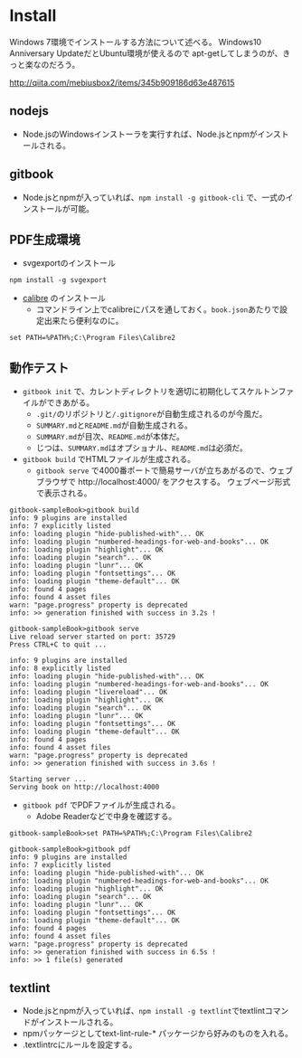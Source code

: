 # Install

Windows 7環境でインストールする方法について述べる。
Windows10 Anniversary UpdateだとUbuntu環境が使えるので
apt-getしてしまうのが、きっと楽なのだろう。

http://qiita.com/mebiusbox2/items/345b909186d63e487615

## nodejs

* Node.jsのWindowsインストーラを実行すれば、Node.jsとnpmがインストールされる。

## gitbook

* Node.jsとnpmが入っていれば、`npm install -g gitbook-cli` で、一式のインストールが可能。

## PDF生成環境

* svgexportのインストール
```
npm install -g svgexport
```
* [calibre](https://calibre-ebook.com/) のインストール
  + コマンドライン上でcalibreにパスを通しておく。`book.json`あたりで設定出来たら便利なのに。
```
set PATH=%PATH%;C:\Program Files\Calibre2
```

## 動作テスト

* `gitbook init` で、カレントディレクトリを適切に初期化してスケルトンファイルができあがる。
  + `.git/`のリポジトリと`/.gitignore`が自動生成されるのが今風だ。
  + `SUMMARY.md`と`README.md`が自動生成される。
  + `SUMMARY.md`が目次、`README.md`が本体だ。
  + じつは、`SUMMARY.md`はオプショナル、`README.md`は必須だ。
* `gitbook build` でHTMLファイルが生成される。
  + `gitbook serve` で4000番ポートで簡易サーバが立ちあがるので、ウェブブラウザで http://localhost:4000/ をアクセスする。
    ウェブページ形式で表示される。

```
gitbook-sampleBook>gitbook build
info: 9 plugins are installed
info: 7 explicitly listed
info: loading plugin "hide-published-with"... OK
info: loading plugin "numbered-headings-for-web-and-books"... OK
info: loading plugin "highlight"... OK
info: loading plugin "search"... OK
info: loading plugin "lunr"... OK
info: loading plugin "fontsettings"... OK
info: loading plugin "theme-default"... OK
info: found 4 pages
info: found 4 asset files
warn: "page.progress" property is deprecated
info: >> generation finished with success in 3.2s !

gitbook-sampleBook>gitbook serve
Live reload server started on port: 35729
Press CTRL+C to quit ...

info: 9 plugins are installed
info: 8 explicitly listed
info: loading plugin "hide-published-with"... OK
info: loading plugin "numbered-headings-for-web-and-books"... OK
info: loading plugin "livereload"... OK
info: loading plugin "highlight"... OK
info: loading plugin "search"... OK
info: loading plugin "lunr"... OK
info: loading plugin "fontsettings"... OK
info: loading plugin "theme-default"... OK
info: found 4 pages
info: found 4 asset files
warn: "page.progress" property is deprecated
info: >> generation finished with success in 3.6s !

Starting server ...
Serving book on http://localhost:4000
```

* `gitbook pdf` でPDFファイルが生成される。
  + Adobe Readerなどで中身を確認する。

```
gitbook-sampleBook>set PATH=%PATH%;C:\Program Files\Calibre2

gitbook-sampleBook>gitbook pdf
info: 9 plugins are installed
info: 7 explicitly listed
info: loading plugin "hide-published-with"... OK
info: loading plugin "numbered-headings-for-web-and-books"... OK
info: loading plugin "highlight"... OK
info: loading plugin "search"... OK
info: loading plugin "lunr"... OK
info: loading plugin "fontsettings"... OK
info: loading plugin "theme-default"... OK
info: found 4 pages
info: found 4 asset files
warn: "page.progress" property is deprecated
info: >> generation finished with success in 6.5s !
info: >> 1 file(s) generated
```

## textlint

* Node.jsとnpmが入っていれば、`npm install -g textlint`でtextlintコマンドがインストールされる。
* npmパッケージとしてtext-lint-rule-* パッケージから好みのものを入れる。
* .textlintrcにルールを設定する。


